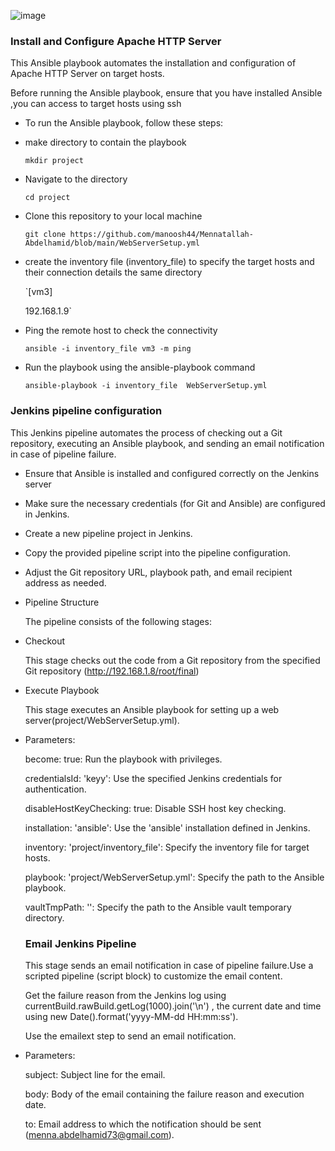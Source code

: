 
![image](https://github.com/Menna004/-Implementing-CI-CD-pipeline-to-deploy-Apache-HTTP-using-Jenkins/assets/88343123/9b07a752-a3c3-4ca1-88fa-0c416a7ddee5)

### Install and Configure Apache HTTP Server

  This Ansible playbook automates the installation and configuration of Apache HTTP Server on target hosts. 

  Before running the Ansible playbook, ensure that you have installed Ansible ,you can access to target hosts using ssh 

- To run the Ansible playbook, follow these steps:

- make directory to contain the playbook

  `mkdir project`

- Navigate to the directory 

  `cd project`

- Clone this repository to your local machine

  `git clone https://github.com/manoosh44/Mennatallah-Abdelhamid/blob/main/WebServerSetup.yml`

- create the inventory file (inventory_file) to specify the target hosts and their connection details the same directory
   
   `[vm3]
   
   192.168.1.9`
   
- Ping the remote host to check the connectivity

  `ansible -i inventory_file vm3 -m ping`

- Run the playbook using the ansible-playbook command

  `ansible-playbook -i inventory_file  WebServerSetup.yml`


### Jenkins pipeline configuration

  This Jenkins pipeline automates the process of checking out a Git repository, executing an Ansible playbook, and sending an email 
  notification in case of pipeline failure.

- Ensure that Ansible is installed and configured correctly on the Jenkins server

- Make sure the necessary credentials (for Git and Ansible) are configured in Jenkins.

- Create a new pipeline project in Jenkins.

- Copy the provided pipeline script into the pipeline configuration.

- Adjust the Git repository URL, playbook path, and email recipient address as needed.

- Pipeline Structure

  The pipeline consists of the following stages:

- Checkout
   
  This stage checks out the code from a Git repository from the specified Git repository (http://192.168.1.8/root/final) 

- Execute Playbook
   
  This stage executes an Ansible playbook for setting up a web server(project/WebServerSetup.yml).

- Parameters:

  become: true: Run the playbook with privileges.

  credentialsId: 'keyy': Use the specified Jenkins credentials for authentication.

  disableHostKeyChecking: true: Disable SSH host key checking.

  installation: 'ansible': Use the 'ansible' installation defined in Jenkins.

  inventory: 'project/inventory_file': Specify the inventory file for target hosts.

  playbook: 'project/WebServerSetup.yml': Specify the path to the Ansible playbook.

  vaultTmpPath: '': Specify the path to the Ansible vault temporary directory.


  ### Email Jenkins Pipeline
   
  This stage sends an email notification in case of pipeline failure.Use a scripted pipeline (script block) to customize the email 
  content.
 
   Get the failure reason from the Jenkins log using currentBuild.rawBuild.getLog(1000).join('\n') , the current date and time using new Date().format('yyyy-MM-dd HH:mm:ss').

   Use the emailext step to send an email notification.

 - Parameters:
 
   subject: Subject line for the email.
 
   body: Body of the email containing the failure reason and execution date.

   to: Email address to which the notification should be sent (menna.abdelhamid73@gmail.com).





